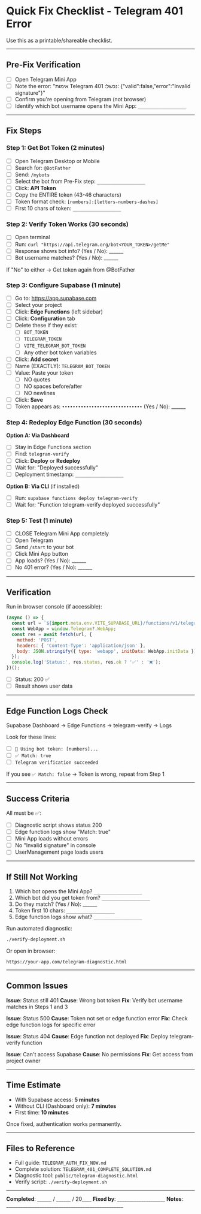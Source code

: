 # Quick Fix Checklist - Telegram 401 Error

Use this as a printable/shareable checklist.

---

## Pre-Fix Verification

- [ ] Open Telegram Mini App
- [ ] Note the error: "אימות Telegram נכשל: 401: {"valid":false,"error":"Invalid signature"}"
- [ ] Confirm you're opening from Telegram (not browser)
- [ ] Identify which bot username opens the Mini App: `__________________`

---

## Fix Steps

### Step 1: Get Bot Token (2 minutes)

- [ ] Open Telegram Desktop or Mobile
- [ ] Search for: `@BotFather`
- [ ] Send: `/mybots`
- [ ] Select the bot from Pre-Fix step: `__________________`
- [ ] Click: **API Token**
- [ ] Copy the ENTIRE token (43-46 characters)
- [ ] Token format check: `[numbers]:[letters-numbers-dashes]`
- [ ] First 10 chars of token: `__________________`

### Step 2: Verify Token Works (30 seconds)

- [ ] Open terminal
- [ ] Run: `curl "https://api.telegram.org/bot<YOUR_TOKEN>/getMe"`
- [ ] Response shows bot info? (Yes / No): ______
- [ ] Bot username matches? (Yes / No): ______

If "No" to either → Get token again from @BotFather

### Step 3: Configure Supabase (1 minute)

- [ ] Go to: https://app.supabase.com
- [ ] Select your project
- [ ] Click: **Edge Functions** (left sidebar)
- [ ] Click: **Configuration** tab
- [ ] Delete these if they exist:
  - [ ] `BOT_TOKEN`
  - [ ] `TELEGRAM_TOKEN`
  - [ ] `VITE_TELEGRAM_BOT_TOKEN`
  - [ ] Any other bot token variables
- [ ] Click: **Add secret**
- [ ] Name (EXACTLY): `TELEGRAM_BOT_TOKEN`
- [ ] Value: Paste your token
  - [ ] NO quotes
  - [ ] NO spaces before/after
  - [ ] NO newlines
- [ ] Click: **Save**
- [ ] Token appears as: `••••••••••••••••••••••••••••••` (Yes / No): ______

### Step 4: Redeploy Edge Function (30 seconds)

**Option A: Via Dashboard**
- [ ] Stay in Edge Functions section
- [ ] Find: `telegram-verify`
- [ ] Click: **Deploy** or **Redeploy**
- [ ] Wait for: "Deployed successfully"
- [ ] Deployment timestamp: `__________________`

**Option B: Via CLI** (if installed)
- [ ] Run: `supabase functions deploy telegram-verify`
- [ ] Wait for: "Function telegram-verify deployed successfully"

### Step 5: Test (1 minute)

- [ ] CLOSE Telegram Mini App completely
- [ ] Open Telegram
- [ ] Send `/start` to your bot
- [ ] Click Mini App button
- [ ] App loads? (Yes / No): ______
- [ ] No 401 error? (Yes / No): ______

---

## Verification

Run in browser console (if accessible):

```javascript
(async () => {
  const url = `${import.meta.env.VITE_SUPABASE_URL}/functions/v1/telegram-verify`;
  const WebApp = window.Telegram?.WebApp;
  const res = await fetch(url, {
    method: 'POST',
    headers: { 'Content-Type': 'application/json' },
    body: JSON.stringify({ type: 'webapp', initData: WebApp.initData })
  });
  console.log('Status:', res.status, res.ok ? '✅' : '❌');
})();
```

- [ ] Status: 200 ✅
- [ ] Result shows user data

---

## Edge Function Logs Check

Supabase Dashboard → Edge Functions → telegram-verify → Logs

Look for these lines:
- [ ] `🔑 Using bot token: [numbers]...`
- [ ] `✅ Match: true`
- [ ] `Telegram verification succeeded`

If you see `✅ Match: false` → Token is wrong, repeat from Step 1

---

## Success Criteria

All must be ✅:
- [ ] Diagnostic script shows status 200
- [ ] Edge function logs show "Match: true"
- [ ] Mini App loads without errors
- [ ] No "Invalid signature" in console
- [ ] UserManagement page loads users

---

## If Still Not Working

1. Which bot opens the Mini App? `__________________`
2. Which bot did you get token from? `__________________`
3. Do they match? (Yes / No): ______
4. Token first 10 chars: `__________________`
5. Edge function logs show what? `__________________`

Run automated diagnostic:
```bash
./verify-deployment.sh
```

Or open in browser:
```
https://your-app.com/telegram-diagnostic.html
```

---

## Common Issues

**Issue**: Status still 401
**Cause**: Wrong bot token
**Fix**: Verify bot username matches in Steps 1 and 3

**Issue**: Status 500
**Cause**: Token not set or edge function error
**Fix**: Check edge function logs for specific error

**Issue**: Status 404
**Cause**: Edge function not deployed
**Fix**: Deploy telegram-verify function

**Issue**: Can't access Supabase
**Cause**: No permissions
**Fix**: Get access from project owner

---

## Time Estimate

- With Supabase access: **5 minutes**
- Without CLI (Dashboard only): **7 minutes**
- First time: **10 minutes**

Once fixed, authentication works permanently.

---

## Files to Reference

- Full guide: `TELEGRAM_AUTH_FIX_NOW.md`
- Complete solution: `TELEGRAM_401_COMPLETE_SOLUTION.md`
- Diagnostic tool: `public/telegram-diagnostic.html`
- Verify script: `./verify-deployment.sh`

---

**Completed**: ______ / ______ / 20____
**Fixed by**: ____________________
**Notes**: _________________________________________________
